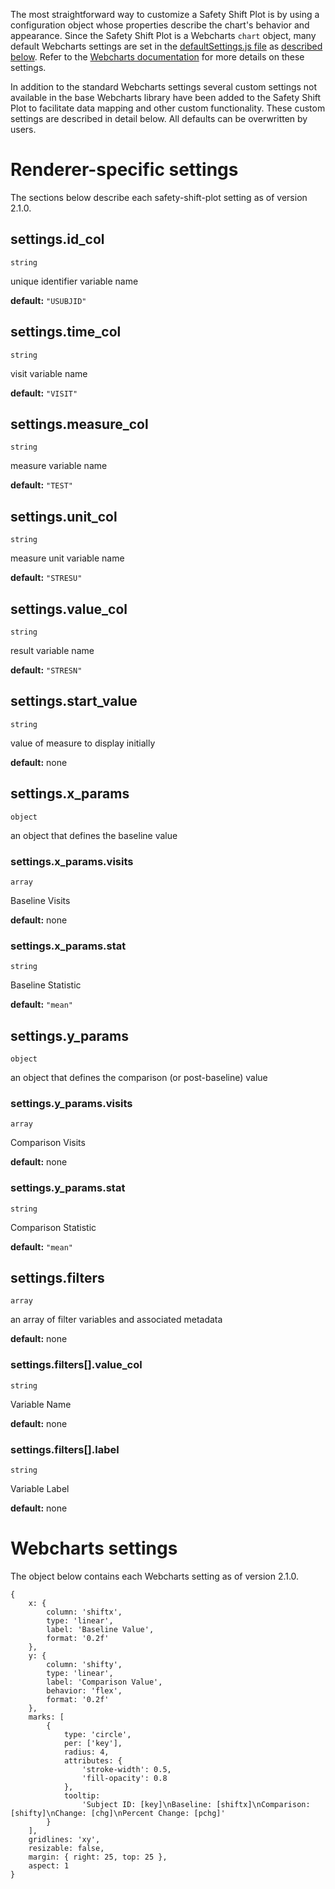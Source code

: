 The most straightforward way to customize a Safety Shift Plot is by using a configuration object whose properties describe the chart's behavior and appearance. Since the Safety Shift Plot is a Webcharts `chart` object, many default Webcharts settings are set in the [defaultSettings.js file](https://github.com/RhoInc/safety-shift-plot/blob/master/src/default-settings.js) as [described below](#Webcharts-Settings). Refer to the [Webcharts documentation](https://github.com/RhoInc/Webcharts/wiki/Chart-Configuration) for more details on these settings.

In addition to the standard Webcharts settings several custom settings not available in the base Webcharts library have been added to the Safety Shift Plot to facilitate data mapping and other custom functionality. These custom settings are described in detail below. All defaults can be overwritten by users.

# Renderer-specific settings
The sections below describe each safety-shift-plot setting as of version 2.1.0.

## settings.id_col
`string`

unique identifier variable name

**default:** `"USUBJID"`



## settings.time_col
`string`

visit variable name

**default:** `"VISIT"`



## settings.measure_col
`string`

measure variable name

**default:** `"TEST"`



## settings.unit_col
`string`

measure unit variable name

**default:** `"STRESU"`



## settings.value_col
`string`

result variable name

**default:** `"STRESN"`



## settings.start_value
`string`

value of measure to display initially

**default:** none



## settings.x_params
`object`

an object that defines the baseline value

### settings.x_params.visits
`array`

Baseline Visits

**default:** none

### settings.x_params.stat
`string`

Baseline Statistic

**default:** `"mean"`



## settings.y_params
`object`

an object that defines the comparison (or post-baseline) value

### settings.y_params.visits
`array`

Comparison Visits

**default:** none

### settings.y_params.stat
`string`

Comparison Statistic

**default:** `"mean"`



## settings.filters
`array`

an array of filter variables and associated metadata

**default:** none

### settings.filters[].value_col
`string`

Variable Name

**default:** none

### settings.filters[].label
`string`

Variable Label

**default:** none

# Webcharts settings
The object below contains each Webcharts setting as of version 2.1.0.

```
{    x: {        column: 'shiftx',        type: 'linear',        label: 'Baseline Value',        format: '0.2f'    },    y: {        column: 'shifty',        type: 'linear',        label: 'Comparison Value',        behavior: 'flex',        format: '0.2f'    },    marks: [        {            type: 'circle',            per: ['key'],            radius: 4,            attributes: {                'stroke-width': 0.5,                'fill-opacity': 0.8            },            tooltip:                'Subject ID: [key]\nBaseline: [shiftx]\nComparison: [shifty]\nChange: [chg]\nPercent Change: [pchg]'        }    ],    gridlines: 'xy',    resizable: false,    margin: { right: 25, top: 25 },    aspect: 1}
```